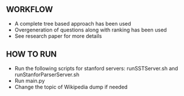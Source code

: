 WORKFLOW
--------
+ A complete tree based approach has been used
+ Overgeneration of questions along with ranking has been used
+ See research paper for more details

HOW TO RUN
-----------
+ Run the following scripts for stanford servers: runSSTServer.sh and runStanforParserServer.sh
+ Run main.py
+ Change the topic of Wikipedia dump if needed
